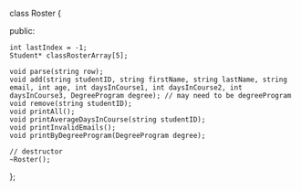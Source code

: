 class Roster {

public:

	int lastIndex = -1;
	Student* classRosterArray[5];

	void parse(string row);
	void add(string studentID, string firstName, string lastName, string email, int age, int daysInCourse1, int daysInCourse2, int daysInCourse3, DegreeProgram degree); // may need to be degreeProgram
	void remove(string studentID);
	void printAll();
	void printAverageDaysInCourse(string studentID);
	void printInvalidEmails();
	void printByDegreeProgram(DegreeProgram degree);

	// destructor
	~Roster();
};
